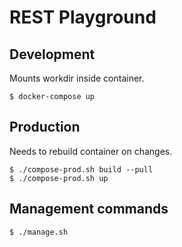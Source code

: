 # REST Playground

## Development

Mounts workdir inside container.

```console
$ docker-compose up
```

## Production

Needs to rebuild container on changes.

```console
$ ./compose-prod.sh build --pull
$ ./compose-prod.sh up
```

## Management commands

```console
$ ./manage.sh
```
